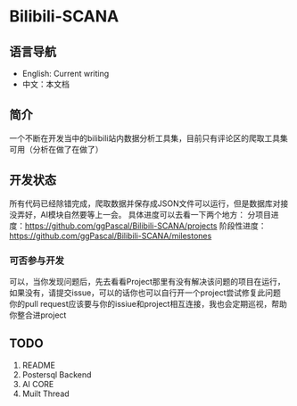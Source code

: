 # Bilibili-SCANA
## 语言导航
* English: Current writing
* 中文：本文档
## 简介
一个不断在开发当中的bilibili站内数据分析工具集，目前只有评论区的爬取工具集可用（分析在做了在做了）
## 开发状态
所有代码已经除错完成，爬取数据并保存成JSON文件可以运行，但是数据库对接没弄好，AI模块自然要等上一会。
具体进度可以去看一下两个地方：
分项目进度：https://github.com/ggPascal/Bilibili-SCANA/projects
阶段性进度：https://github.com/ggPascal/Bilibili-SCANA/milestones
### 可否参与开发
可以，当你发现问题后，先去看看Project那里有没有解决该问题的项目在运行，如果没有，请提交issue，可以的话你也可以自行开一个project尝试修复此问题
你的pull request应该要与你的issiue和project相互连接，我也会定期巡视，帮助你整合进project
## TODO 
1. README
2. Postersql Backend
3. AI CORE
4. Muilt Thread

